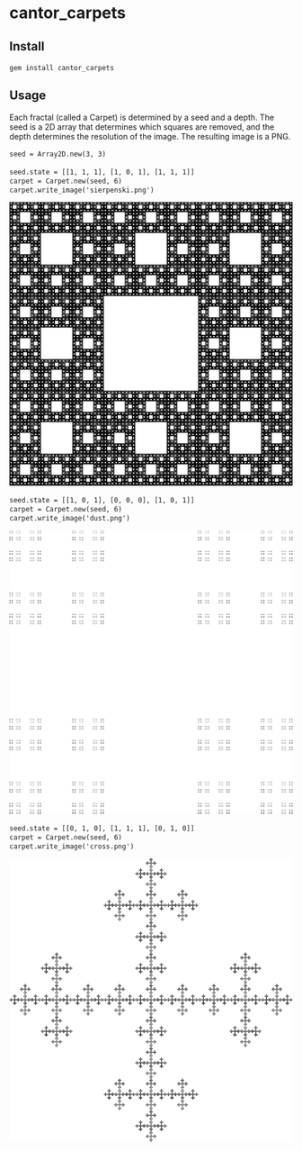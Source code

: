 cantor_carpets
==============

Install
-------

    gem install cantor_carpets

Usage
-----

Each fractal (called a Carpet) is determined by a seed and a depth. The seed is a 
2D array that determines which squares are removed, and the depth determines the 
resolution of the image. The resulting image is a PNG.

    seed = Array2D.new(3, 3)

    seed.state = [[1, 1, 1], [1, 0, 1], [1, 1, 1]]
    carpet = Carpet.new(seed, 6)
    carpet.write_image('sierpenski.png')

![carpet](https://github.com/lukegrecki/cantor_carpets/raw/master/images/sierpenski.png)

    seed.state = [[1, 0, 1], [0, 0, 0], [1, 0, 1]]
    carpet = Carpet.new(seed, 6)
    carpet.write_image('dust.png')

![dust](https://github.com/lukegrecki/cantor_carpets/raw/master/images/dust.png)

    seed.state = [[0, 1, 0], [1, 1, 1], [0, 1, 0]]
    carpet = Carpet.new(seed, 6)
    carpet.write_image('cross.png')

![cross](https://github.com/lukegrecki/cantor_carpets/raw/master/images/cross.png)
